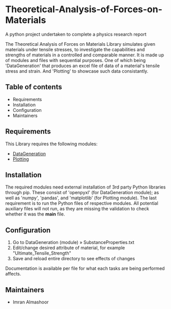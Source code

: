 # Theoretical-Analysis-of-Forces-on-Materials
A python project undertaken to complete a physics research report

The Theoretical Analysis of Forces on Materials Library simulates given materials 
under tensile stresses, to investigate the capabilities and strengths of materials 
in a controlled and comparable manner. It is made up of modules and files with 
sequential purposes. One of which being 'DataGeneration' that produces an excel 
file of data of a material's tensile stress and strain. And 'Plotting' to 
showcase such data consistantly.

## Table of contents

- Requirements
- Installation
- Configuration
- Maintainers

## Requirements

This Library requires the following modules:

- [DataGeneration](DataGeneration\TensileStressStrainValues.py)
- [Plotting](Plotting\PlottingStressStrainCurve.py)

## Installation

The required modules need external installation of 3rd party Python libraries through pip.
These consist of 'openpyxl' (for DataGeneration module); as well as 'numpy', 'pandas', and 
'matplotlib' (for Plotting module). The last requirement is to run the Python files of 
respective modules. All potential auxiliary files will not run, as they are missing the 
validation to check whether it was the __main__ file.

## Configuration

1. Go to DataGeneration (module) » SubstanceProperties.txt
2. Edit/change desired attribute of material, for example "Ultimate_Tensile_Strength"
3. Save and reload entire directory to see effects of changes

Documentation is available per file for what each tasks are being performed
affects.

## Maintainers

- Imran Almashoor
